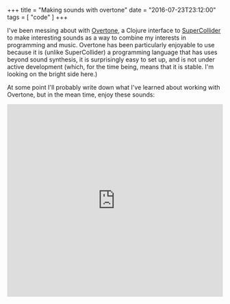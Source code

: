 +++
title = "Making sounds with overtone"
date = "2016-07-23T23:12:00"
tags = [ "code" ]
+++

I've been messing about with [Overtone](https://github.com/overtone/overtone), a Clojure interface to [SuperCollider](http://supercollider.github.io/) to make interesting sounds as a way to combine my interests in programming and music. Overtone has been particularly enjoyable to use because it is (unlike SuperCollider) a programming language that has uses beyond sound synthesis, it is surprisingly easy to set up, and is not under active development (which, for the time being, means that it is stable. I'm looking on the bright side here.)

At some point I'll probably write down what I've learned about working with Overtone, but in the mean time, enjoy these sounds:

<iframe width="100%" height="450" scrolling="no" frameborder="no" src="https://w.soundcloud.com/player/?url=https%3A//api.soundcloud.com/tracks/273272287&amp;auto_play=false&amp;hide_related=false&amp;show_comments=true&amp;show_user=true&amp;show_reposts=false&amp;visual=true"></iframe>

